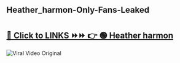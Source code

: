 
 ## Heather_harmon-Only-Fans-Leaked

# <h2><a href="https://clipsfans.com/Heather_harmon&ref=git">🔗 Click to LINKS ⏩⏩ 👉 🟢 Heather harmon </a></h2>

<a href="https://clipsfans.com/Heather_harmon&ref=git" rel="nofollow" data-target="animated-image.originalLink"><img src="https://i.ibb.co.com/xMMVF88/686577567.gif" alt="Viral Video Original" style="max-width: 100%; display: inline-block;" data-target="animated-image.originalImage"></a>
